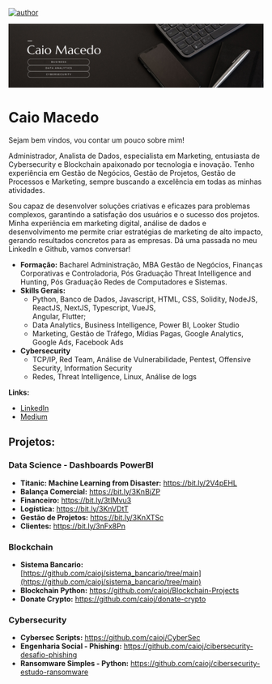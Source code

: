 [![author](https://img.shields.io/badge/author-caioj-red.svg)](https://www.linkedin.com/in/caiojmacedo)

<p align="center">
  <img src="caiomacedo-github.png" >
</p>

# Caio Macedo

Sejam bem vindos, vou contar um pouco sobre mim!

Administrador, Analista de Dados, especialista em Marketing, entusiasta de Cybersecurity e Blockchain apaixonado por tecnologia e inovação. Tenho experiência em Gestão de Negócios, Gestão de Projetos, Gestão de Processos e Marketing, sempre buscando a excelência em todas as minhas atividades.

Sou capaz de desenvolver soluções criativas e eficazes para problemas complexos, garantindo a satisfação dos usuários e o sucesso dos projetos. Minha experiência em marketing digital, análise de dados e desenvolvimento me permite criar estratégias de marketing de alto impacto, gerando resultados concretos para as empresas.
Dá uma passada no meu LinkedIn e Github, vamos conversar!

* **Formação:** Bacharel Administração, MBA Gestão de Negócios, Finanças Corporativas e Controladoria, Pós Graduação Threat Intelligence and Hunting, Pós Graduação Redes de Computadores e Sistemas.
* **Skills Gerais:** 
    - Python, Banco de Dados, Javascript, HTML, CSS, Solidity, NodeJS, ReactJS, NextJS, Typescript, VueJS,     
      Angular, Flutter;
    - Data Analytics, Business Intelligence, Power BI, Looker Studio
    - Marketing, Gestão de Tráfego, Mídias Pagas, Google Analytics, Google Ads, Facebook Ads
 * **Cybersecurity**
    - TCP/IP, Red Team, Análise de Vulnerabilidade, Pentest, Offensive Security, Information Security
    - Redes, Threat Intelligence, Linux, Análise de logs
  

**Links:**
* [LinkedIn](https://www.linkedin.com/in/caiojmacedo)
* [Medium](https://www.medium.com)


## Projetos:
### Data Science - Dashboards PowerBI

* **Titanic: Machine Learning from Disaster:** https://bit.ly/2V4pEHL
* **Balança Comercial:** https://bit.ly/3KnBjZP
* **Financeiro:** https://bit.ly/3tIMvu3
* **Logística:** https://bit.ly/3KnVDtT
* **Gestão de Projetos:** https://bit.ly/3KnXTSc
* **Clientes:** https://bit.ly/3nFx8Pn

### Blockchain
* **Sistema Bancario:** [https://github.com/caioj/sistema_bancario/tree/main](https://github.com/caioj/sistema_bancario/tree/main)
* **Blockchain Python:** https://github.com/caioj/Blockchain-Projects
* **Donate Crypto:** https://github.com/caioj/donate-crypto
  
### Cybersecurity
* **Cybersec Scripts:** https://github.com/caioj/CyberSec
* **Engenharia Social - Phishing:** https://github.com/caioj/cibersecurity-desafio-phishing
* **Ransomware Simples - Python:** https://github.com/caioj/cibersecurity-estudo-ransomware




